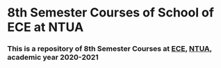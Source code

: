 # 8th Semester Courses of School of ECE at NTUA


### This is a repository of 8th Semester Courses at [ECE](https://www.ece.ntua.gr/en), [NTUA](https://www.ntua.gr/en), academic year 2020-2021